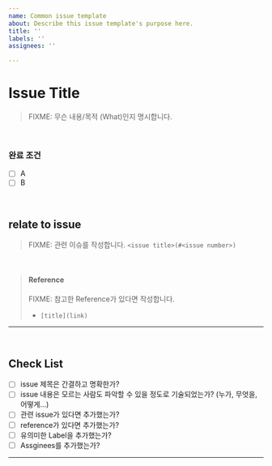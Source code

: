 ```yaml
---
name: Common issue template
about: Describe this issue template's purpose here.
title: ''
labels: ''
assignees: ''

---
```


# Issue Title

> FIXME: 무슨 내용/목적 (What)인지 명시합니다.

<br>

### 완료 조건

- [ ] A
- [ ] B

<br> 

## relate to issue
> FIXME: 관련 이슈를 작성합니다.  `<issue title>(#<issue number>)`

<br>

> #### Reference
> FIXME: 참고한 Reference가 있다면 작성합니다.
> * `[title](link)`

---

<br>

## Check List
- [ ] issue 제목은 간결하고 명확한가? 
- [ ] issue 내용은 모르는 사람도 파악할 수 있을 정도로 기술되었는가? (누가, 무엇을, 어떻게...)
- [ ] 관련 issue가 있다면 추가했는가?
- [ ] reference가 있다면 추가했는가?
- [ ] 유의미한 Label을 추가했는가?
- [ ] Assginees를 추가했는가?

---

<br>
